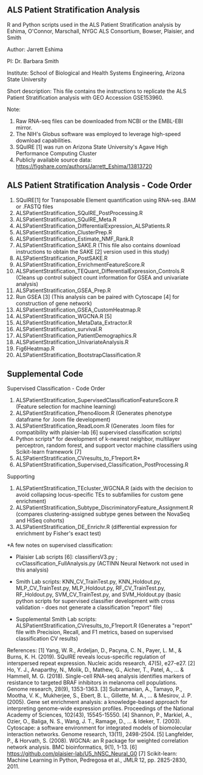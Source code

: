 ## ALS Patient Stratification Analysis
R and Python scripts used in the ALS Patient Stratification analysis by Eshima, O'Connor, Marschall, NYGC ALS Consortium, Bowser, Plaisier, and Smith

Author: Jarrett Eshima

PI: Dr. Barbara Smith

Institute: School of Biological and Health Systems Engineering, Arizona State University

Short description: This file contains the instructions to replicate the ALS Patient Stratification analysis with GEO Accession GSE153960.

Note:
1. Raw RNA-seq files can be downloaded from NCBI or the EMBL-EBI mirror.
2. The NIH's Globus software was employed to leverage high-speed download capabilities.
3. SQuIRE [1] was run on Arizona State University's Agave High Performance Computing Cluster
4. Publicly available source data: https://figshare.com/authors/Jarrett_Eshima/13813720

## ALS Patient Stratification Analysis - Code Order

1) SQuIRE[1] for Transposable Element quantification using RNA-seq .BAM or .FASTQ files
2) ALSPatientStratification_SQuIRE_PostProcessing.R
3) ALSPatientStratification_SQuIRE_Meta.R
4) ALSPatientStratification_DifferentialExpression_ALSPatients.R
5) ALSPatientStratification_ClusterPrep.R
6) ALSPatientStratification_Estimate_NMF_Rank.R
7) ALSPatientStratification_SAKE.R (This file also contains download instructions to obtain the SAKE [2] version used in this study)
8) ALSPatientStratification_PostSAKE.R
9) ALSPatientStratification_EnrichmentFeatureScore.R
10) ALSPatientStratification_TEQuant_DifferentialExpression_Controls.R (Cleans up control subject count information for GSEA and univariate analysis)
11) ALSPatientStratification_GSEA_Prep.R
12) Run GSEA [3] (This analysis can be paired with Cytoscape [4] for construction of gene network)
13) ALSPatientStratification_GSEA_CustomHeatmap.R 
14) ALSPatientStratification_WGCNA.R [5]
15) ALSPatientStratification_MetaData_Extractor.R
16) ALSPatientStratification_survival.R
17) ALSPatientStratification_PatientDemographics.R
18) ALSPatientStratification_UnivariateAnalysis.R
19) Fig6Heatmap.R
20) ALSPatientStratification_BootstrapClassification.R

## Supplemental Code

Supervised Classification - Code Order
1) ALSPatientStratification_SupervisedClassificationFeatureScore.R (Feature selection for machine learning)
2) ALSPatientStratification_Pheno4loom.R (Generates phenotype dataframe for .loom file development)
3) ALSPatientStratification_ReadLoom.R (Generates .loom files for compatibility with plaisier-lab [6] supervised classification scripts)
4) Python scripts* for development of k-nearest neighbor, multilayer perceptron, random forest, and support vector machine classifiers using Scikit-learn framework [7]
5) ALSPatientStratification_CVresults_to_F1report.R* 
6) ALSPatientStratification_Supervised_Classification_PostProcessing.R

Supporting
1) ALSPatientStratification_TEcluster_WGCNA.R (aids with the decision to avoid collapsing locus-specific TEs to subfamilies for custom gene enrichment)
2) ALSPatientStratification_Subtype_DiscriminatoryFeature_Assignment.R (compares clustering-assigned subtype genes between the NovaSeq and HiSeq cohorts)
3) ALSPatientStratification_DE_Enrichr.R (differential expression for enrichment by Fisher's exact test)


*A few notes on supervised classification:

* Plaisier Lab scripts [6]: classifiersV3.py ; cvClassification_FullAnalysis.py (ACTINN Neural Network not used in this analysis)

* Smith Lab scripts: KNN_CV_TrainTest.py, KNN_Holdout.py, MLP_CV_TrainTest.py, MLP_Holdout.py, RF_CV_TrainTest.py, RF_Holdout.py, SVM_CV_TrainTest.py, and SVM_Holdout.py (basic python scripts for supervised classifier development with cross validation - does not generate a classification "report" file)

* Supplemental Smith Lab scripts: ALSPatientStratification_CVresults_to_F1report.R (Generates a "report" file with Precision, Recall, and F1 metrics, based on supervised classification CV results)


References:
[1] Yang, W. R., Ardeljan, D., Pacyna, C. N., Payer, L. M., & Burns, K. H. (2019). SQuIRE reveals locus-specific regulation of interspersed repeat expression. Nucleic acids research, 47(5), e27-e27.
[2] Ho, Y. J., Anaparthy, N., Molik, D., Mathew, G., Aicher, T., Patel, A., ... & Hammell, M. G. (2018). Single-cell RNA-seq analysis identifies markers of resistance to targeted BRAF inhibitors in melanoma cell populations. Genome research, 28(9), 1353-1363.
[3] Subramanian, A., Tamayo, P., Mootha, V. K., Mukherjee, S., Ebert, B. L., Gillette, M. A., ... & Mesirov, J. P. (2005). Gene set enrichment analysis: a knowledge-based approach for interpreting genome-wide expression profiles. Proceedings of the National Academy of Sciences, 102(43), 15545-15550.
[4] Shannon, P., Markiel, A., Ozier, O., Baliga, N. S., Wang, J. T., Ramage, D., ... & Ideker, T. (2003). Cytoscape: a software environment for integrated models of biomolecular interaction networks. Genome research, 13(11), 2498-2504.
[5] Langfelder, P., & Horvath, S. (2008). WGCNA: an R package for weighted correlation network analysis. BMC bioinformatics, 9(1), 1-13.
[6] https://github.com/plaisier-lab/U5_hNSC_Neural_G0
[7] Scikit-learn: Machine Learning in Python, Pedregosa et al., JMLR 12, pp. 2825-2830, 2011.
